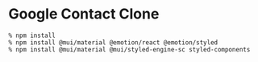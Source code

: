 # Google Contact Clone

```
% npm install
% npm install @mui/material @emotion/react @emotion/styled
% npm install @mui/material @mui/styled-engine-sc styled-components
```
